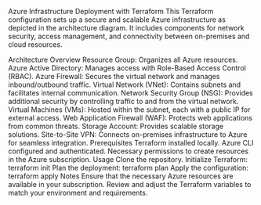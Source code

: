 Azure Infrastructure Deployment with Terraform
This Terraform configuration sets up a secure and scalable Azure infrastructure as depicted in the architecture diagram. It includes components for network security, access management, and connectivity between on-premises and cloud resources.

Architecture Overview
Resource Group: Organizes all Azure resources.
Azure Active Directory: Manages access with Role-Based Access Control (RBAC).
Azure Firewall: Secures the virtual network and manages inbound/outbound traffic.
Virtual Network (VNet): Contains subnets and facilitates internal communication.
Network Security Group (NSG): Provides additional security by controlling traffic to and from the virtual network.
Virtual Machines (VMs): Hosted within the subnet, each with a public IP for external access.
Web Application Firewall (WAF): Protects web applications from common threats.
Storage Account: Provides scalable storage solutions.
Site-to-Site VPN: Connects on-premises infrastructure to Azure for seamless integration.
Prerequisites
Terraform installed locally.
Azure CLI configured and authenticated.
Necessary permissions to create resources in the Azure subscription.
Usage
Clone the repository.
Initialize Terraform: terraform init
Plan the deployment: terraform plan
Apply the configuration: terraform apply
Notes
Ensure that the necessary Azure resources are available in your subscription.
Review and adjust the Terraform variables to match your environment and requirements.

